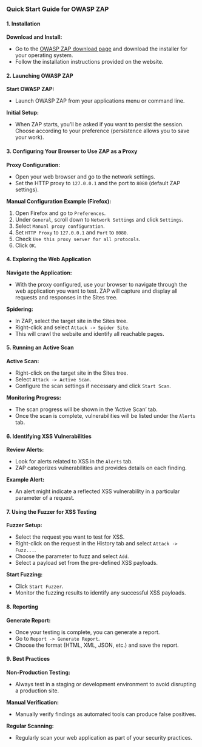 ### Quick Start Guide for OWASP ZAP

#### 1. **Installation**

**Download and Install:**
- Go to the [OWASP ZAP download page](https://www.zaproxy.org/download/) and download the installer for your operating system.
- Follow the installation instructions provided on the website.

#### 2. **Launching OWASP ZAP**

**Start OWASP ZAP:**
- Launch OWASP ZAP from your applications menu or command line.

**Initial Setup:**
- When ZAP starts, you’ll be asked if you want to persist the session. Choose according to your preference (persistence allows you to save your work).

#### 3. **Configuring Your Browser to Use ZAP as a Proxy**

**Proxy Configuration:**
- Open your web browser and go to the network settings.
- Set the HTTP proxy to `127.0.0.1` and the port to `8080` (default ZAP settings).

**Manual Configuration Example (Firefox):**
1. Open Firefox and go to `Preferences`.
2. Under `General`, scroll down to `Network Settings` and click `Settings`.
3. Select `Manual proxy configuration`.
4. Set `HTTP Proxy` to `127.0.0.1` and `Port` to `8080`.
5. Check `Use this proxy server for all protocols`.
6. Click `OK`.

#### 4. **Exploring the Web Application**

**Navigate the Application:**
- With the proxy configured, use your browser to navigate through the web application you want to test. ZAP will capture and display all requests and responses in the Sites tree.

**Spidering:**
- In ZAP, select the target site in the Sites tree.
- Right-click and select `Attack -> Spider Site`.
- This will crawl the website and identify all reachable pages.

#### 5. **Running an Active Scan**

**Active Scan:**
- Right-click on the target site in the Sites tree.
- Select `Attack -> Active Scan`.
- Configure the scan settings if necessary and click `Start Scan`.

**Monitoring Progress:**
- The scan progress will be shown in the ‘Active Scan’ tab.
- Once the scan is complete, vulnerabilities will be listed under the `Alerts` tab.

#### 6. **Identifying XSS Vulnerabilities**

**Review Alerts:**
- Look for alerts related to XSS in the `Alerts` tab.
- ZAP categorizes vulnerabilities and provides details on each finding.

**Example Alert:**
- An alert might indicate a reflected XSS vulnerability in a particular parameter of a request.

#### 7. **Using the Fuzzer for XSS Testing**

**Fuzzer Setup:**
- Select the request you want to test for XSS.
- Right-click on the request in the History tab and select `Attack -> Fuzz...`.
- Choose the parameter to fuzz and select `Add`.
- Select a payload set from the pre-defined XSS payloads.

**Start Fuzzing:**
- Click `Start Fuzzer`.
- Monitor the fuzzing results to identify any successful XSS payloads.

#### 8. **Reporting**

**Generate Report:**
- Once your testing is complete, you can generate a report.
- Go to `Report -> Generate Report`.
- Choose the format (HTML, XML, JSON, etc.) and save the report.

#### 9. **Best Practices**

**Non-Production Testing:**
- Always test in a staging or development environment to avoid disrupting a production site.

**Manual Verification:**
- Manually verify findings as automated tools can produce false positives.

**Regular Scanning:**
- Regularly scan your web application as part of your security practices.
